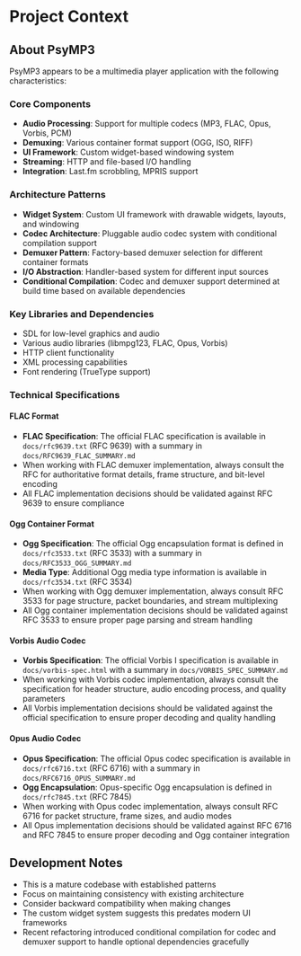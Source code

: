 # Project Context

## About PsyMP3
PsyMP3 appears to be a multimedia player application with the following characteristics:

### Core Components
- **Audio Processing**: Support for multiple codecs (MP3, FLAC, Opus, Vorbis, PCM)
- **Demuxing**: Various container format support (OGG, ISO, RIFF)
- **UI Framework**: Custom widget-based windowing system
- **Streaming**: HTTP and file-based I/O handling
- **Integration**: Last.fm scrobbling, MPRIS support

### Architecture Patterns
- **Widget System**: Custom UI framework with drawable widgets, layouts, and windowing
- **Codec Architecture**: Pluggable audio codec system with conditional compilation support
- **Demuxer Pattern**: Factory-based demuxer selection for different container formats
- **I/O Abstraction**: Handler-based system for different input sources
- **Conditional Compilation**: Codec and demuxer support determined at build time based on available dependencies

### Key Libraries and Dependencies
- SDL for low-level graphics and audio
- Various audio libraries (libmpg123, FLAC, Opus, Vorbis)
- HTTP client functionality
- XML processing capabilities
- Font rendering (TrueType support)

### Technical Specifications

#### FLAC Format
- **FLAC Specification**: The official FLAC specification is available in `docs/rfc9639.txt` (RFC 9639) with a summary in `docs/RFC9639_FLAC_SUMMARY.md`
- When working with FLAC demuxer implementation, always consult the RFC for authoritative format details, frame structure, and bit-level encoding
- All FLAC implementation decisions should be validated against RFC 9639 to ensure compliance

#### Ogg Container Format
- **Ogg Specification**: The official Ogg encapsulation format is defined in `docs/rfc3533.txt` (RFC 3533) with a summary in `docs/RFC3533_OGG_SUMMARY.md`
- **Media Type**: Additional Ogg media type information is available in `docs/rfc3534.txt` (RFC 3534)
- When working with Ogg demuxer implementation, always consult RFC 3533 for page structure, packet boundaries, and stream multiplexing
- All Ogg container implementation decisions should be validated against RFC 3533 to ensure proper page parsing and stream handling

#### Vorbis Audio Codec
- **Vorbis Specification**: The official Vorbis I specification is available in `docs/vorbis-spec.html` with a summary in `docs/VORBIS_SPEC_SUMMARY.md`
- When working with Vorbis codec implementation, always consult the specification for header structure, audio encoding process, and quality parameters
- All Vorbis implementation decisions should be validated against the official specification to ensure proper decoding and quality handling

#### Opus Audio Codec
- **Opus Specification**: The official Opus codec specification is available in `docs/rfc6716.txt` (RFC 6716) with a summary in `docs/RFC6716_OPUS_SUMMARY.md`
- **Ogg Encapsulation**: Opus-specific Ogg encapsulation is defined in `docs/rfc7845.txt` (RFC 7845)
- When working with Opus codec implementation, always consult RFC 6716 for packet structure, frame sizes, and audio modes
- All Opus implementation decisions should be validated against RFC 6716 and RFC 7845 to ensure proper decoding and Ogg container integration

## Development Notes
- This is a mature codebase with established patterns
- Focus on maintaining consistency with existing architecture
- Consider backward compatibility when making changes
- The custom widget system suggests this predates modern UI frameworks
- Recent refactoring introduced conditional compilation for codec and demuxer support to handle optional dependencies gracefully